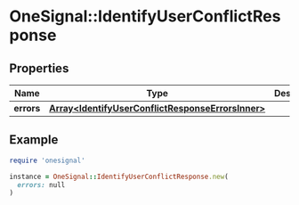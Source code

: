 # OneSignal::IdentifyUserConflictResponse

## Properties

| Name | Type | Description | Notes |
| ---- | ---- | ----------- | ----- |
| **errors** | [**Array&lt;IdentifyUserConflictResponseErrorsInner&gt;**](IdentifyUserConflictResponseErrorsInner.md) |  | [optional] |

## Example

```ruby
require 'onesignal'

instance = OneSignal::IdentifyUserConflictResponse.new(
  errors: null
)
```

